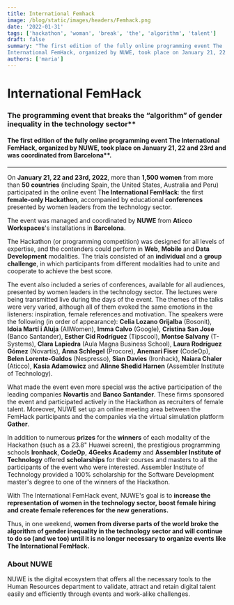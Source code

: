 ```yaml
---
title: International Femhack
image: /blog/static/images/headers/Femhack.png
date: '2022-01-31'
tags: ['hackathon', 'woman', 'break', 'the', 'algorithm', 'talent']
draft: false
summary: "The first edition of the fully online programming event The 
International FemHack, organized by NUWE, took place on January 21, 22 and 23rd and was coordinated from Barcelona"
authors: ['maria']
---
```


# International FemHack

### The programming event that breaks the “algorithm” of gender inequality in the technology sector\*\*

#### The first edition of the fully online programming event The International FemHack, organized by NUWE, took place on January 21, 22 and 23rd and was coordinated from Barcelona\*\*.

---

On **January 21, 22 and 23rd, 2022**, more than **1,500 women** from more than **50 countries** (including Spain, the United States, Australia and Peru) participated in the online event T**he International FemHack**: the first **female-only Hackathon**, accompanied by educational **conferences** presented by women leaders from the technology sector.

The event was managed and coordinated by **NUWE** from **Aticco Workspaces**'s installations in **Barcelona**.

The Hackathon (or programming competition) was designed for all levels of expertise, and the contenders could perform in **Web**, **Mobile** and **Data Development** modalities. The trials consisted of an **individual** and a **group challenge**, in which participants from different modalities had to unite and cooperate to achieve the best score.

The event also included a series of conferences, available for all audiences, presented by women leaders in the technology sector. The lectures were being transmitted live during the days of the event. The themes of the talks were very varied, although all of them evoked the same emotions in the listeners: inspiration, female references and motivation. The speakers were the following (in order of appearance): **Celia Lozano Grijalba** (Bosonit), **Idoia Martí i Aluja** (AllWomen), **Imma Calvo** (Google), **Cristina San Jose** (Banco Santander), **Esther Cid Rodríguez** (Tipscool), **Montse Salvany** (T-Systems), **Clara Lapiedra** (Aula Magna Business School), **Laura Rodríguez Gómez** (Novartis), **Anna Schlegel** (Procore), **Anemari Fiser** (CodeOp), **Belen Lorente-Galdos** (Nespresso), **Sian Davies** (Ironhack), **Naiara Chaler** (Aticco), **Kasia Adamowicz** and **Alinne Shedid Harnen** (Assembler Institute of Technology).

What made the event even more special was the active participation of the leading companies **Novartis** and **Banco Santander**. These firms sponsored the event and participated actively in the Hackathon as recruiters of female talent. Moreover, NUWE set up an online meeting area between the FemHack participants and the companies via the virtual simulation platform **Gather**.

In addition to numerous **prizes** for the **winners** of each modality of the Hackathon (such as a 23.8" Huawei screen), the prestigious programming schools **Ironhack**, **CodeOp**, **4Geeks Academy** and **Assembler Institute of Technology** offered **scholarships** for their courses and masters to all the participants of the event who were interested. Assembler Institute of Technology provided a 100% scholarship for the Software Development master's degree to one of the winners of the Hackathon.

With The International FemHack event, NUWE's goal is to **increase the representation of women in the technology sector, boost female hiring and create female references for the new generations.**

Thus, in one weekend, **women from diverse parts of the world broke the algorithm of gender inequality in the technology sector and will continue to do so (and we too) until it is no longer necessary to organize events like The International FemHack.**

### About NUWE

NUWE is the digital ecosystem that offers all the necessary tools to the Human Resources department to validate, attract and retain digital talent easily and efficiently through events and work-alike challenges.
